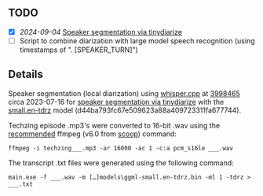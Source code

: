 ## TODO
 - [x] *2024-09-04* [Speaker segmentation via tinydiarize](https://github.com/ggerganov/whisper.cpp/tree/3998465#speaker-segmentation-via-tinydiarize-experimental)
 - [ ] Script to combine diarization with large model speech recognition (using timestamps of ". [SPEAKER_TURN]")

## Details
Speaker segmentation (local diarization) using [whisper.cpp](https://github.com/ggerganov/whisper.cpp) at [3998465](https://github.com/ggerganov/whisper.cpp/tree/3998465) circa 2023-07-16 for [speaker segmentation via tinydiarize](https://github.com/ggerganov/whisper.cpp/tree/3998465#speaker-segmentation-via-tinydiarize-experimental) with the [small.en-tdrz](https://huggingface.co/akashmjn/tinydiarize-whisper.cpp) model (d44ba793fc67e509623a88a409723311fa677744).

Techzing episode .mp3's were converted to 16-bit .wav using the [recommended](https://github.com/ggerganov/whisper.cpp/tree/3998465#quick-start) ffmpeg (v6.0 from [scoop](https://github.com/ScoopInstaller/Main/blob/17e557e/bucket/ffmpeg.json)) command:

    ffmpeg -i techzing___.mp3 -ar 16000 -ac 1 -c:a pcm_s16le ___.wav

The transcript .txt files were generated using the following command:

    main.exe -f ___.wav -m […]models\ggml-small.en-tdrz.bin -ml 1 -tdrz > ___.txt
